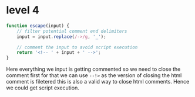 # level 4

```js
function escape(input) {
    // filter potential comment end delimiters
    input = input.replace(/->/g, '_');

    // comment the input to avoid script execution
    return '<!-- ' + input + ' -->';
}        
```

Here everything we input is getting commented so we need to close the comment first for that we can use ```--!>``` as the version of closing the html comment is filetered this is also a valid way to close html comments. Hence we could get script execution.